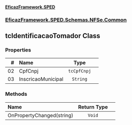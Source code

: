 #### [EficazFramework.SPED](EficazFrameworkSPED.md 'EficazFramework SPED')
### [EficazFramework.SPED.Schemas.NFSe.Common](EficazFramework.SPED.Schemas.NFSe.Common.md 'EficazFramework.SPED.Schemas.NFSe.Common')

## tcIdentificacaoTomador Class
### Properties

| # | Name | Type | |
| ---: | :--- | :---: | :--- |
| 02 | CpfCnpj | `tcCpfCnpj` |  |
| 03 | InscricaoMunicipal | `String` |  |
### Methods

| Name | Return Type | |
| :--- | :---: | :--- |
| OnPropertyChanged(string) | `Void` |  |
